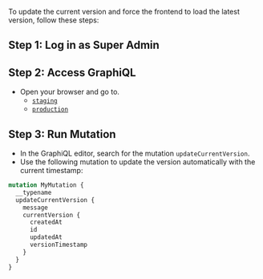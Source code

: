 To update the current version and force the frontend to load the latest version, follow these steps:

## Step 1: Log in as Super Admin

## Step 2: Access GraphiQL
- Open your browser and go to.
   - [`staging`](https://staging.zanda360.com/graphiql)
   - [`production`](https://app.zanda360.com/graphiql)

## Step 3: Run Mutation
- In the GraphiQL editor, search for the mutation `updateCurrentVersion`.
- Use the following mutation to update the version automatically with the current timestamp:

```graphql
mutation MyMutation {
  __typename
  updateCurrentVersion {
    message
    currentVersion {
      createdAt
      id
      updatedAt
      versionTimestamp
    }
  }
}
```

